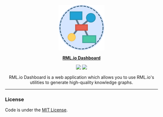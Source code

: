 <p align="center"><img src="assets/rml-io-dashboard.svg" width=150 height=150/></p>
<p align="center"><a href="https://rml.io/"><b>RML.io Dashboard</b></a></p>
<p align="center">
<a href="https://mit-license.org/"><img src="https://img.shields.io/badge/License-MIT-green.svg?style=flat-square"/></a>
<a href="https://github.com/oSoc20/rml-workbench-front-end/releases"><img src="https://img.shields.io/badge/Version-0.1.0-blue.svg?style=flat-square"/></a>
</p>
<p align="center">RML.io Dashboard is a web application which allows you to use RML.io's utilities to generate high-quality knowledge graphs.<p>

---

### License

Code is under the [MIT License](https://github.com/oSoc20/rml-workbench-front-end/master/LICENSE).
